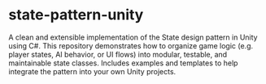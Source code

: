 # state-pattern-unity
A clean and extensible implementation of the State design pattern in Unity using C#. This repository demonstrates how to organize game logic (e.g. player states, AI behavior, or UI flows) into modular, testable, and maintainable state classes. Includes examples and templates to help integrate the pattern into your own Unity projects.
